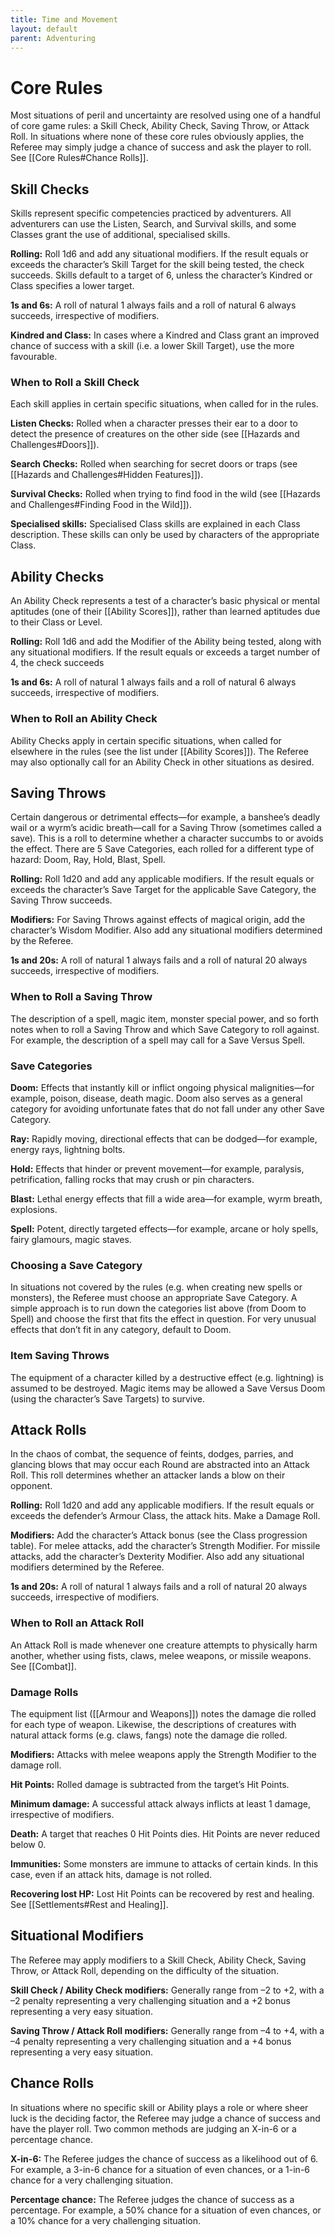 ```yaml
---
title: Time and Movement
layout: default
parent: Adventuring
---
```

# Core Rules

Most situations of peril and uncertainty are resolved using one of a handful of core game rules: a Skill Check, Ability Check, Saving Throw, or Attack Roll. In situations where none of these core rules obviously applies, the Referee may simply judge a chance of success and ask the player to roll. See [[Core Rules#Chance Rolls]].

## Skill Checks

Skills represent specific competencies practiced by adventurers. All adventurers can use the Listen, Search, and Survival skills, and some Classes grant the use of additional, specialised skills.

**Rolling:** Roll 1d6 and add any situational modifiers. If the result equals or exceeds the character’s Skill Target for the skill being tested, the check succeeds. Skills default to a target of 6, unless the character’s Kindred or Class specifies a lower target.

**1s and 6s:** A roll of natural 1 always fails and a roll of natural 6 always succeeds, irrespective of modifiers.

**Kindred and Class:** In cases where a Kindred and Class grant an improved chance of success with a skill (i.e. a lower Skill Target), use the more favourable.

### When to Roll a Skill Check

Each skill applies in certain specific situations, when called for in the rules.

**Listen Checks:** Rolled when a character presses their ear to a door to detect the presence of creatures on the other side (see [[Hazards and Challenges#Doors]]).

**Search Checks:** Rolled when searching for secret doors or traps (see [[Hazards and Challenges#Hidden Features]]).

**Survival Checks:** Rolled when trying to find food in the wild (see [[Hazards and Challenges#Finding Food in the Wild]]).

**Specialised skills:** Specialised Class skills are explained in each Class description. These skills can only be used by characters of the appropriate Class.

## Ability Checks

An Ability Check represents a test of a character’s basic physical or mental aptitudes (one of their [[Ability Scores]]), rather than learned aptitudes due to their Class or Level.

**Rolling:** Roll 1d6 and add the Modifier of the Ability being tested, along with any situational modifiers. If the result equals or exceeds a target number of 4, the check succeeds

**1s and 6s:** A roll of natural 1 always fails and a roll of natural 6 always succeeds, irrespective of modifiers.

### When to Roll an Ability Check

Ability Checks apply in certain specific situations, when called for elsewhere in the rules (see the list under [[Ability Scores]]). The Referee may also optionally call for an Ability Check in other situations as desired.

## Saving Throws

Certain dangerous or detrimental effects—for example, a banshee’s deadly wail or a wyrm’s acidic breath—call for a Saving Throw (sometimes called a save). This is a roll to determine whether a character succumbs to or avoids the effect. There are 5 Save Categories, each rolled for a different type of hazard: Doom, Ray, Hold, Blast, Spell.

**Rolling:** Roll 1d20 and add any applicable modifiers. If the result equals or exceeds the character’s Save Target for the applicable Save Category, the Saving Throw succeeds.

**Modifiers:** For Saving Throws against effects of magical origin, add the character’s Wisdom Modifier. Also add any situational modifiers determined by the Referee.

**1s and 20s:** A roll of natural 1 always fails and a roll of natural 20 always succeeds, irrespective of modifiers.

### When to Roll a Saving Throw

The description of a spell, magic item, monster special power, and so forth notes when to roll a Saving Throw and which Save Category to roll against. For example, the description of a spell may call for a Save Versus Spell.

### Save Categories

**Doom:** Effects that instantly kill or inflict ongoing physical malignities—for example, poison, disease, death magic. Doom also serves as a general category for avoiding unfortunate fates that do not fall under any other Save Category.

**Ray:** Rapidly moving, directional effects that can be dodged—for example, energy rays, lightning bolts.

**Hold:** Effects that hinder or prevent movement—for example, paralysis, petrification, falling rocks that may crush or pin characters.

**Blast:** Lethal energy effects that fill a wide area—for example, wyrm breath, explosions.

**Spell:** Potent, directly targeted effects—for example, arcane or holy spells, fairy glamours, magic staves.

### Choosing a Save Category

In situations not covered by the rules (e.g. when creating new spells or monsters), the Referee must choose an appropriate Save Category. A simple approach is to run down the categories list above (from Doom to Spell) and choose the first that fits the effect in question. For very unusual effects that don’t fit in any category, default to Doom.

### Item Saving Throws

The equipment of a character killed by a destructive effect (e.g. lightning) is assumed to be destroyed. Magic items may be allowed a Save Versus Doom (using the character’s Save Targets) to survive.

## Attack Rolls

In the chaos of combat, the sequence of feints, dodges, parries, and glancing blows that may occur each Round are abstracted into an Attack Roll. This roll determines whether an attacker lands a blow on their opponent.

**Rolling:** Roll 1d20 and add any applicable modifiers. If the result equals or exceeds the defender’s Armour Class, the attack hits. Make a Damage Roll.

**Modifiers:** Add the character’s Attack bonus (see the Class progression table). For melee attacks, add the character’s Strength Modifier. For missile attacks, add the character’s Dexterity Modifier. Also add any situational modifiers determined by the Referee.

**1s and 20s:** A roll of natural 1 always fails and a roll of natural 20 always succeeds, irrespective of modifiers.

### When to Roll an Attack Roll

An Attack Roll is made whenever one creature attempts to physically harm another, whether using fists, claws, melee weapons, or missile weapons. See [[Combat]].

### Damage Rolls

The equipment list ([[Armour and Weapons]]) notes the damage die rolled for each type of weapon. Likewise, the descriptions of creatures with natural attack forms (e.g. claws, fangs) note the damage die rolled.

**Modifiers:** Attacks with melee weapons apply the Strength Modifier to the damage roll.

**Hit Points:** Rolled damage is subtracted from the target’s Hit Points.

**Minimum damage:** A successful attack always inflicts at least 1 damage, irrespective of modifiers.

**Death:** A target that reaches 0 Hit Points dies. Hit Points are never reduced below 0.

**Immunities:** Some monsters are immune to attacks of certain kinds. In this case, even if an attack hits, damage is not rolled.

**Recovering lost HP:** Lost Hit Points can be recovered by rest and healing. See [[Settlements#Rest and Healing]].

## Situational Modifiers

The Referee may apply modifiers to a Skill Check, Ability Check, Saving Throw, or Attack Roll, depending on the difficulty of the situation.

**Skill Check / Ability Check modifiers:** Generally range from –2 to +2, with a –2 penalty representing a very challenging situation and a +2 bonus representing a very easy situation.

**Saving Throw / Attack Roll modifiers:** Generally range from –4 to +4, with a –4 penalty representing a very challenging situation and a +4 bonus representing a very easy situation.

## Chance Rolls

In situations where no specific skill or Ability plays a role or where sheer luck is the deciding factor, the Referee may judge a chance of success and have the player roll. Two common methods are judging an X-in-6 or a percentage chance.

**X-in-6:** The Referee judges the chance of success as a likelihood out of 6. For example, a 3-in-6 chance for a situation of even chances, or a 1-in-6 chance for a very challenging situation.

**Percentage chance:** The Referee judges the chance of success as a percentage. For example, a 50% chance for a situation of even chances, or a 10% chance for a very challenging situation.